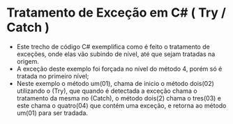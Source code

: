 # Tratamento de Exceção em C# ( Try / Catch )

- Este trecho de código C# exemplifica como é feito o tratamento de exceções, onde elas vão subindo de nível, até que sejam tratadas na origem.
- A exceção deste exemplo foi forçada no nível do método 4, porém só é tratada no primeiro nível;
- Neste exemplo o método um(01), chama de inicio o método dois(02) utilizando o (Try), que quando é detectada a exceção chama o tratamento da mesma no (Catch), o método dois(2) chama o tres(03) e este chama o quatro(04) que contém uma exceção, e retorna ao método um(01) para ser tradada.
